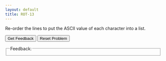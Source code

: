 ```yaml
---
layout: default
title: ROT-13
---
```

<p>Re-order the lines to put the ASCII value of each character into a list.</p>
<div id="sortableTrash" class="sortable-code"></div> 
<div id="sortable" class="sortable-code"></div> 
<div style="clear:both;">
    <p> 
        <input id="feedbackLink" value="Get Feedback" type="button" /> 
        <input id="newInstanceLink" value="Reset Problem" type="button" /> 
        <fieldset class="feedbackFieldset"><legend>Feedback:</legend><div id="feedback"/></fieldset>
    </p> 
</div> 
<script type="text/javascript"> 
(function(){
  var initial = "message = input(&quot;Enter the message to encrypt: &quot;)\n" +
    "ascii_values = []\n" +
    "for ch in message:\n" +
    "    ascii_values.append(ord(ch))\n" +
    "print(ascii_values)";
  var parsonsPuzzle = new ParsonsWidget({
    "sortableId": "sortable",
    "max_wrong_lines": 10,
    "grader": ParsonsWidget._graders.LineBasedGrader,
    "exec_limit": 2500,
    "can_indent": true,
    "x_indent": 50,
    "lang": "en",
    "show_feedback": true
  });
  parsonsPuzzle.init(initial);
  parsonsPuzzle.shuffleLines();
  $("#newInstanceLink").click(function(event){ 
      event.preventDefault(); 
      parsonsPuzzle.shuffleLines(); 
  }); 
  $("#feedbackLink").click(function(event){ 
      event.preventDefault(); 
      parsonsPuzzle.getFeedback(); 
  }); 
})(); 
</script>
